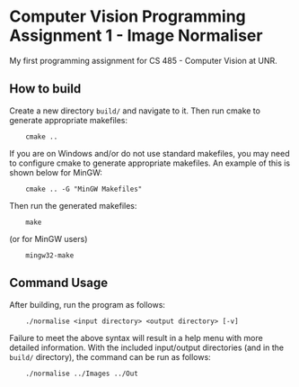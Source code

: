 # Computer Vision Programming Assignment 1 - Image Normaliser

My first programming assignment for CS 485 - Computer Vision at UNR.

## How to build
Create a new directory `build/` and navigate to it. Then run cmake to generate appropriate makefiles:
```
	cmake ..
```
If you are on Windows and/or do not use standard makefiles, you may need to configure cmake to generate appropriate makefiles. An example of this is shown below for MinGW:
```
	cmake .. -G "MinGW Makefiles"
```
Then run the generated makefiles:
```
	make
```
(or for MinGW users)
```
	mingw32-make
```

## Command Usage
After building, run the program as follows:
```
	./normalise <input directory> <output directory> [-v]
```
Failure to meet the above syntax will result in a help menu with more detailed information. With the included input/output directories (and in the `build/` directory), the command can be run as follows:
```
	./normalise ../Images ../Out
```
